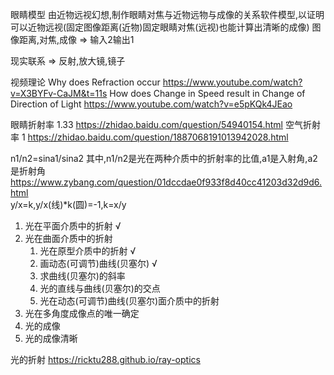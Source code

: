 眼睛模型
由近物远视幻想,制作眼睛对焦与近物远物与成像的关系软件模型,以证明可以近物远视(固定图像距离(近物)固定眼睛对焦(远视)也能计算出清晰的成像)
图像距离,对焦,成像 => 输入2输出1

现实联系 => 反射,放大镜,镜子

视频理论
Why does Refraction occur                                       https://www.youtube.com/watch?v=X3BYFv-CaJM&t=11s
How does Change in Speed result in Change of Direction of Light https://www.youtube.com/watch?v=e5pKQk4JEao

眼睛折射率 1.33                                                  https://zhidao.baidu.com/question/54940154.html
空气折射率 1                                                     https://zhidao.baidu.com/question/1887068191013942028.html

n1/n2=sina1/sina2
其中,n1/n2是光在两种介质中的折射率的比值,a1是入射角,a2是折射角      https://www.zybang.com/question/01dccdae0f933f8d40cc41203d32d9d6.html       
y/x=k,y/x(线)*k(圆)=-1,k=x/y

1. 光在平面介质中的折射                                  √
2. 光在曲面介质中的折射
    1. 光在原型介质中的折射                              √
    2. 画动态(可调节)曲线(贝塞尔)                        √
    3. 求曲线(贝塞尔)的斜率                             
    4. 光的直线与曲线(贝塞尔)的交点
    4. 光在动态(可调节)曲线(贝塞尔)面介质中的折射
3. 光在多角度成像点的唯一确定
4. 光的成像
5. 光的成像清晰

光的折射
https://ricktu288.github.io/ray-optics